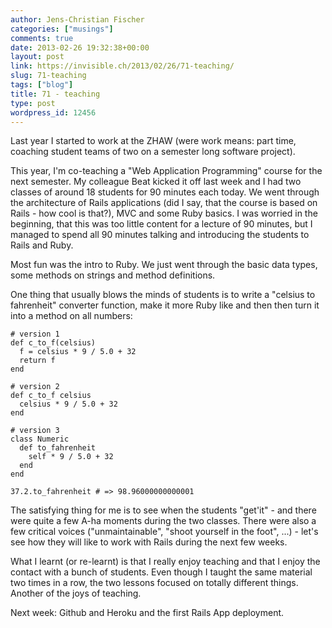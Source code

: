 ```yaml
---
author: Jens-Christian Fischer
categories: ["musings"]
comments: true
date: 2013-02-26 19:32:38+00:00
layout: post
link: https://invisible.ch/2013/02/26/71-teaching/
slug: 71-teaching
tags: ["blog"]
title: 71 - teaching
type: post
wordpress_id: 12456
---
```


Last year I started to work at the ZHAW (were work means: part time, coaching student teams of two on a semester long software project).

This year, I'm co-teaching a "Web Application Programming" course for the next semester. My colleague Beat kicked it off last week and I had two classes of around 18 students for 90 minutes each today. We went through the architecture of Rails applications (did I say, that the course is based on Rails - how cool is that?), MVC and some Ruby basics. I was worried in the beginning, that this was too little content for a lecture of 90 minutes, but I managed to spend all 90 minutes talking and introducing the students to Rails and Ruby.

Most fun was the intro to Ruby. We just went through the basic data types, some methods on strings and method definitions.

One thing that usually blows the minds of students is to write a "celsius to fahrenheit" converter function, make it more Ruby like and then then turn it into a method on all numbers:

    
    # version 1
    def c_to_f(celsius)
      f = celsius * 9 / 5.0 + 32
      return f
    end
    
    # version 2
    def c_to_f celsius
      celsius * 9 / 5.0 + 32
    end
    
    # version 3
    class Numeric
      def to_fahrenheit
        self * 9 / 5.0 + 32
      end
    end
    
    37.2.to_fahrenheit # => 98.96000000000001


The satisfying thing for me is to see when the students "get'it" - and there were quite a few A-ha moments during the two classes. There were also a few critical voices ("unmaintainable", "shoot yourself in the foot", ...) - let's see how they will like to work with Rails during the next few weeks.

What I learnt (or re-learnt) is that I really enjoy teaching and that I enjoy the contact with a bunch of students. Even though I taught the same material two times in a row, the two lessons focused on totally different things. Another of the joys of teaching.

Next week: Github and Heroku and the first Rails App deployment.

